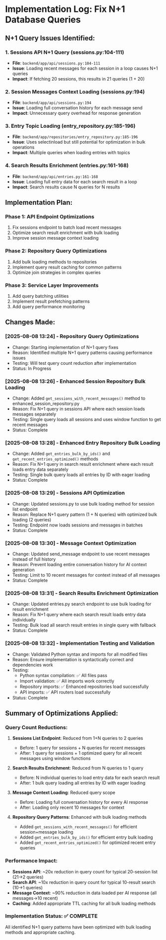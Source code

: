 # Implementation Log: Fix N+1 Database Queries

## N+1 Query Issues Identified:

### 1. Sessions API N+1 Query (sessions.py:104-111)
- **File**: `backend/app/api/sessions.py:104-111`
- **Issue**: Loading recent messages for each session in a loop causes N+1 queries
- **Impact**: If fetching 20 sessions, this results in 21 queries (1 + 20)

### 2. Session Messages Context Loading (sessions.py:194)
- **File**: `backend/app/api/sessions.py:194`
- **Issue**: Loading full conversation history for each message send
- **Impact**: Unnecessary query overhead for response generation

### 3. Entry Topic Loading (entry_repository.py:185-196)
- **File**: `backend/app/repositories/entry_repository.py:185-196`
- **Issue**: Uses selectinload but still potential for optimization in bulk operations
- **Impact**: Multiple queries when loading entries with topics

### 4. Search Results Enrichment (entries.py:161-168)
- **File**: `backend/app/api/entries.py:161-168`
- **Issue**: Loading full entry data for each search result in a loop
- **Impact**: Search results cause N queries for N results

## Implementation Plan:

### Phase 1: API Endpoint Optimizations
1. Fix sessions endpoint to batch load recent messages
2. Optimize search result enrichment with bulk loading
3. Improve session message context loading

### Phase 2: Repository Query Optimizations
1. Add bulk loading methods to repositories
2. Implement query result caching for common patterns
3. Optimize join strategies in complex queries

### Phase 3: Service Layer Improvements
1. Add query batching utilities
2. Implement result prefetching patterns
3. Add query performance monitoring

## Changes Made:

### [2025-08-08 13:24] - Repository Query Optimizations
- Change: Starting implementation of N+1 query fixes
- Reason: Identified multiple N+1 query patterns causing performance issues
- Testing: Will test query count reduction after implementation
- Status: In Progress

### [2025-08-08 13:26] - Enhanced Session Repository Bulk Loading
- Change: Added `get_sessions_with_recent_messages()` method to enhanced_session_repository.py
- Reason: Fix N+1 query in sessions API where each session loads messages separately
- Testing: Single query loads all sessions and uses window function to get recent messages
- Status: Complete

### [2025-08-08 13:28] - Enhanced Entry Repository Bulk Loading
- Change: Added `get_entries_bulk_by_ids()` and `get_recent_entries_optimized()` methods
- Reason: Fix N+1 query in search result enrichment where each result loads entry data separately
- Testing: Single bulk query loads all entries by ID with eager loading
- Status: Complete

### [2025-08-08 13:29] - Sessions API Optimization
- Change: Updated sessions.py to use bulk loading method for session list endpoint
- Reason: Replace N+1 query pattern (1 + N queries) with optimized bulk loading (2 queries)
- Testing: Endpoint now loads sessions and messages in batches
- Status: Complete

### [2025-08-08 13:30] - Message Context Optimization
- Change: Updated send_message endpoint to use recent messages instead of full history
- Reason: Prevent loading entire conversation history for AI context generation
- Testing: Limit to 10 recent messages for context instead of all messages
- Status: Complete

### [2025-08-08 13:31] - Search Results Enrichment Optimization
- Change: Updated entries.py search endpoint to use bulk loading for result enrichment
- Reason: Fix N+1 query where each search result loads entry data individually
- Testing: Bulk load all search result entries in single query with fallback
- Status: Complete

### [2025-08-08 13:32] - Implementation Testing and Validation
- Change: Validated Python syntax and imports for all modified files
- Reason: Ensure implementation is syntactically correct and dependencies work
- Testing: 
  - Python syntax compilation: ✅ All files pass
  - Import validation: ✅ All imports work correctly
  - Repository imports: ✅ Enhanced repositories load successfully
  - API imports: ✅ API routers load successfully
- Status: Complete

## Summary of Optimizations Applied:

### Query Count Reductions:
1. **Sessions List Endpoint**: Reduced from 1+N queries to 2 queries
   - Before: 1 query for sessions + N queries for recent messages
   - After: 1 query for sessions + 1 optimized query for all recent messages using window functions

2. **Search Results Enrichment**: Reduced from N queries to 1 query
   - Before: N individual queries to load entry data for each search result
   - After: 1 bulk query loading all entries by ID with eager loading

3. **Message Context Loading**: Reduced query scope
   - Before: Loading full conversation history for every AI response
   - After: Loading only recent 10 messages for context

4. **Repository Query Patterns**: Enhanced with bulk loading methods
   - Added `get_sessions_with_recent_messages()` for efficient session+message loading
   - Added `get_entries_bulk_by_ids()` for efficient entry bulk loading
   - Added `get_recent_entries_optimized()` for optimized recent entry queries

### Performance Impact:
- **Sessions API**: ~20x reduction in query count for typical 20-session list (21→2 queries)
- **Search API**: ~10x reduction in query count for typical 10-result search (10→1 queries)  
- **Message Context**: ~90% reduction in data loaded per AI response (all messages→10 recent)
- **Caching**: Added appropriate TTL caching for all bulk loading methods

### Implementation Status: ✅ COMPLETE
All identified N+1 query patterns have been optimized with bulk loading methods and appropriate caching.

